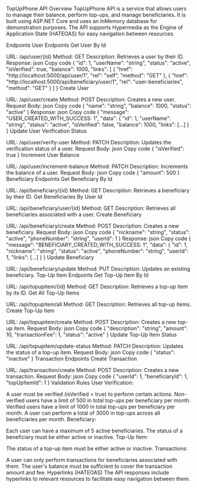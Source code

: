 TopUpPhone API
Overview
TopUpPhone API is a service that allows users to manage their balance, perform top-ups, and manage beneficiaries. It is built using ASP.NET Core and uses an InMemory database for demonstration purposes. The API supports Hypermedia as the Engine of Application State (HATEOAS) for easy navigation between resources.

Endpoints
User Endpoints
Get User By Id

URL: /api/user/{id}
Method: GET
Description: Retrieves a user by their ID.
Response:
json
Copy code
{
  "id": 1,
  "userName": "string",
  "status": "active",
  "isVerified": true,
  "balance": 1000,
  "links": [
    {
      "href": "http://localhost:5000/api/user/1",
      "rel": "self",
      "method": "GET"
    },
    {
      "href": "http://localhost:5000/api/beneficiary/user/1",
      "rel": "user-beneficiaries",
      "method": "GET"
    }
  ]
}
Create User

URL: /api/user/create
Method: POST
Description: Creates a new user.
Request Body:
json
Copy code
{
  "name": "string",
  "balance": 1000,
  "status": "active"
}
Response:
json
Copy code
{
  "message": "USER_CREATED_WITH_SUCCESS: 1",
  "data": {
    "id": 1,
    "userName": "string",
    "status": "active",
    "isVerified": false,
    "balance": 1000,
    "links": [...]
  }
}
Update User Verification Status

URL: /api/user/verify-user
Method: PATCH
Description: Updates the verification status of a user.
Request Body:
json
Copy code
{
  "isVerified": true
}
Increment User Balance

URL: /api/user/increment-balance
Method: PATCH
Description: Increments the balance of a user.
Request Body:
json
Copy code
{
  "amount": 500
}
Beneficiary Endpoints
Get Beneficiary By Id

URL: /api/beneficiary/{id}
Method: GET
Description: Retrieves a beneficiary by their ID.
Get Beneficiaries By User Id

URL: /api/beneficiary/user/{id}
Method: GET
Description: Retrieves all beneficiaries associated with a user.
Create Beneficiary

URL: /api/beneficiary/create
Method: POST
Description: Creates a new beneficiary.
Request Body:
json
Copy code
{
  "nickname": "string",
  "status": "active",
  "phoneNumber": "string",
  "userId": 1
}
Response:
json
Copy code
{
  "message": "BENEFICIARY_CREATED_WITH_SUCCESS: 1",
  "data": {
    "id": 1,
    "nickname": "string",
    "status": "active",
    "phoneNumber": "string",
    "userId": 1,
    "links": [...]
  }
}
Update Beneficiary

URL: /api/beneficiary/update
Method: PUT
Description: Updates an existing beneficiary.
Top-Up Item Endpoints
Get Top-Up Item By Id

URL: /api/topupitem/{id}
Method: GET
Description: Retrieves a top-up item by its ID.
Get All Top-Up Items

URL: /api/topupitem/all
Method: GET
Description: Retrieves all top-up items.
Create Top-Up Item

URL: /api/topupitem/create
Method: POST
Description: Creates a new top-up item.
Request Body:
json
Copy code
{
  "description": "string",
  "amount": 10,
  "transactionFee": 1,
  "status": "active"
}
Update Top-Up Item Status

URL: /api/topupitem/update-status
Method: PATCH
Description: Updates the status of a top-up item.
Request Body:
json
Copy code
{
  "status": "inactive"
}
Transaction Endpoints
Create Transaction

URL: /api/transaction/create
Method: POST
Description: Creates a new transaction.
Request Body:
json
Copy code
{
  "userId": 1,
  "beneficiaryId": 1,
  "topUpItemId": 1
}
Validation Rules
User Verification:

A user must be verified (isVerified = true) to perform certain actions.
Non-verified users have a limit of 500 in total top-ups per beneficiary per month.
Verified users have a limit of 1000 in total top-ups per beneficiary per month.
A user can perform a total of 3000 in top-ups across all beneficiaries per month.
Beneficiary:

Each user can have a maximum of 5 active beneficiaries.
The status of a beneficiary must be either active or inactive.
Top-Up Item:

The status of a top-up item must be either active or inactive.
Transactions:

A user can only perform transactions for beneficiaries associated with them.
The user's balance must be sufficient to cover the transaction amount and fee.
Hyperlinks (HATEOAS)
The API responses include hyperlinks to relevant resources to facilitate easy navigation between them.

